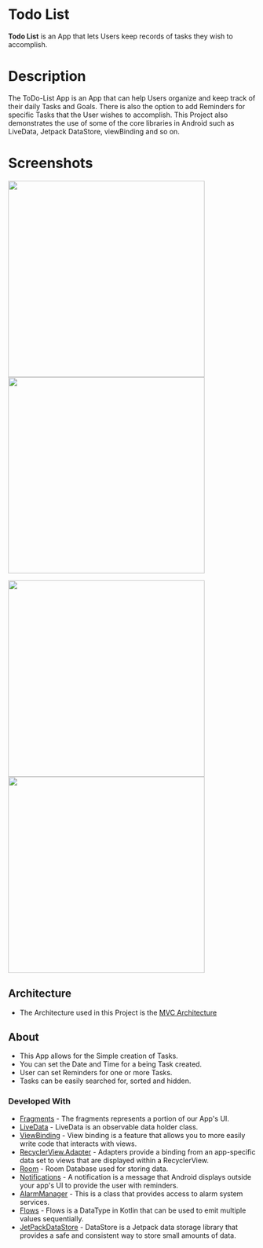 # Todo List

**Todo List** is an App that lets Users keep records of tasks they wish to accomplish.

# Description

The ToDo-List App is an App that can help Users organize and keep track of their daily Tasks and Goals. There is also the option to add Reminders for specific Tasks that the User wishes to accomplish. This Project also demonstrates the use of some of the core libraries in Android such as LiveData, Jetpack DataStore, viewBinding and so on.

# Screenshots

<img src="FirstPicture.jpg" width=400> <img src="SecondPicture.jpg" width=400>

<img src="ThirdPicture.jpg" width=400> <img src="FourthPicture.jpg" width=400>

## Architecture
- The Architecture used in this Project is the [MVC Architecture](https://www.freecodecamp.org/news/the-model-view-controller-pattern-mvc-architecture-and-frameworks-explained/)

## About

- This App allows for the Simple creation of Tasks.
- You can set the Date and Time for a being Task created.
- User can set Reminders for one or more Tasks.
- Tasks can be easily searched for, sorted and hidden.

### Developed With
- [Fragments](https://developer.android.com/guide/fragments) - The fragments represents a portion of our App's UI.
- [LiveData](https://developer.android.com/topic/libraries/architecture/livedata) - LiveData is an observable data holder class.
- [ViewBinding](https://developer.android.com/topic/libraries/view-binding) - View binding is a feature that allows you to more easily write code that interacts with views.
- [RecyclerView.Adapter](https://developer.android.com/reference/androidx/recyclerview/widget/RecyclerView.Adapter) - Adapters provide a binding from an app-specific data set to views that are displayed within a RecyclerView.
- [Room](https://developer.android.com/training/data-storage/room) - Room Database used for storing data.
- [Notifications](https://developer.android.com/guide/topics/ui/notifiers/notifications) - A notification is a message that Android displays outside your app's UI to provide the user with reminders.
- [AlarmManager](https://developer.android.com/reference/android/app/AlarmManager) - This is a class that provides access to alarm system services.
- [Flows](https://developer.android.com/kotlin/flow) - Flows is a DataType in Kotlin that can be used to emit multiple values sequentially.
- [JetPackDataStore](https://medium.com/androiddevelopers/introduction-to-jetpack-datastore-3dc8d74139e7) - DataStore is a Jetpack data storage library that provides a safe and consistent way to store small amounts of data.
